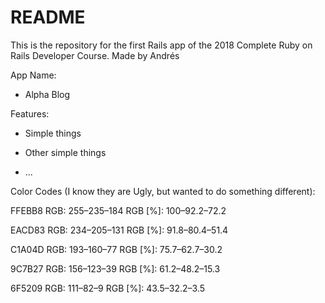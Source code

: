 # README

This is the repository for the first Rails app of the 2018 Complete Ruby on Rails Developer Course. Made by Andrés

App Name:

* Alpha Blog


Features:

* Simple things
* Other simple things

* ...


Color Codes (I know they are Ugly, but wanted to do something different):


FFEBB8
RGB: 255–235–184
RGB [%]: 100–92.2–72.2


EACD83
RGB: 234–205–131
RGB [%]: 91.8–80.4–51.4


C1A04D
RGB: 193–160–77
RGB [%]: 75.7–62.7–30.2


9C7B27
RGB: 156–123–39
RGB [%]: 61.2–48.2–15.3


6F5209
RGB: 111–82–9
RGB [%]: 43.5–32.2–3.5
